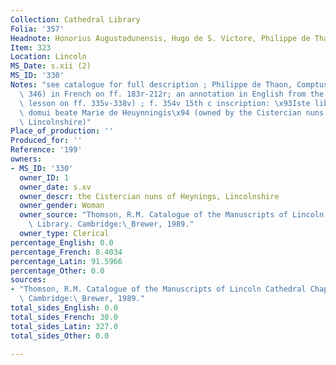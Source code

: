 ```yaml
---
Collection: Cathedral Library
Folia: '357'
Headnote: Honorius Augustodunensis, Hugo de S. Victore, Philippe de Thaun, etc.
Item: 323
Location: Lincoln
MS_Date: s.xii (2)
MS_ID: '330'
Notes: "see catalogue for full description ; Philippe de Thaon, Comptus (Dean no.\
  \ 346) in French on ff. 183r-212r; an annotation in English from the 15th c  (5th\
  \ lesson on ff. 335v-338v) ; f. 354v 15th c inscription: \x93Iste liber constat\
  \ domui beate Marie de Heuynningis\x94 (owned by the Cistercian nuns of Heynings,\
  \ Lincolnshire)"
Place_of_production: ''
Produced_for: ''
Reference: '199'
owners:
- MS_ID: '330'
  owner_ID: 1
  owner_date: s.xv
  owner_descr: the Cistercian nuns of Heynings, Lincolnshire
  owner_gender: Woman
  owner_source: "Thomson, R.M. Catalogue of the Manuscripts of Lincoln Cathedral Chapter\
    \ Library. Cambridge:\_Brewer, 1989."
  owner_type: Clerical
percentage_English: 0.0
percentage_French: 8.4034
percentage_Latin: 91.5966
percentage_Other: 0.0
sources:
- "Thomson, R.M. Catalogue of the Manuscripts of Lincoln Cathedral Chapter Library.\
  \ Cambridge:\_Brewer, 1989."
total_sides_English: 0.0
total_sides_French: 30.0
total_sides_Latin: 327.0
total_sides_Other: 0.0

---
```

